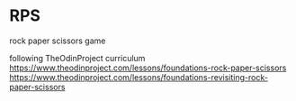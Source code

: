 # RPS
rock paper scissors game

following TheOdinProject curriculum 
https://www.theodinproject.com/lessons/foundations-rock-paper-scissors
      https://www.theodinproject.com/lessons/foundations-revisiting-rock-paper-scissors
